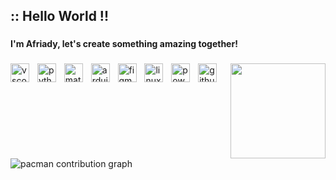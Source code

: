 <h2 align="left">:: Hello World !!</h2>

###

<h4 align="left">I'm Afriady, let's create something amazing together!</h4>

###

<img align="right" height="152" src="https://media.giphy.com/media/v1.Y2lkPTgyYTE0OTNiOHIzd3g3NGdpbjhnOW52NGhxY3N2aG13enk0N2Q1djBuazN5amQ1MSZlcD12MV9naWZzX3RyZW5kaW5nJmN0PWc/B6odR0DhsStfW/giphy.gif"  />

###

<div align="left">
  <img src="https://skillicons.dev/icons?i=vscode" height="30" alt="vscode logo"  />
  <img width="5" />
  <img src="https://skillicons.dev/icons?i=py" height="30" alt="python logo"  />
  <img width="5" />
  <img src="https://skillicons.dev/icons?i=matlab" height="30" alt="matlab logo"  />
  <img width="5" />
  <img src="https://skillicons.dev/icons?i=arduino" height="30" alt="arduino logo"  />
  <img width="5" />
  <img src="https://skillicons.dev/icons?i=figma" height="30" alt="figma logo"  />
  <img width="5" />
  <img src="https://skillicons.dev/icons?i=linux" height="30" alt="linux logo"  />
  <img width="5" />
  <img src="https://skillicons.dev/icons?i=powershell" height="30" alt="powershell logo"  />
  <img width="5" />
  <img src="https://skillicons.dev/icons?i=github" height="30" alt="github logo"  />
</div>

###

<br clear="both">

<picture>
  <source media="(prefers-color-scheme: dark)" srcset="https://raw.githubusercontent.com/dickyafriady/dickyafriady/output/pacman-contribution-graph-dark.svg">
  <source media="(prefers-color-scheme: light)" srcset="https://raw.githubusercontent.com/dickyafriady/dickyafriady/output/pacman-contribution-graph.svg">
  <img alt="pacman contribution graph" src="https://raw.githubusercontent.com/dickyafriady/dickyafriady/output/pacman-contribution-graph.svg">
</picture>

###
